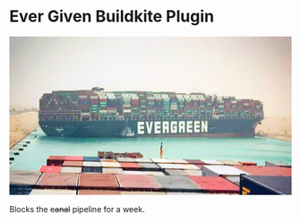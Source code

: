 # Ever Given Buildkite Plugin

![A photo of the "Ever Given", a ship that blocked the Suez Canal for a week](./context.png)

Blocks the ~~canal~~ pipeline for a week.
